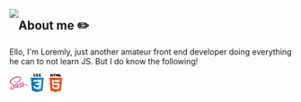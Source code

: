 <a href="https://discord.com/users/597072695875600385"><img align="left" src="https://lanyard-profile-readme.vercel.app/api/597072695875600385?theme=dark&bg=161b22&animated=false&hideDiscrim=true&borderRadius=5px&idleMessage=Relaxing, drinking warm tea~"></a>

<h2>About me ✏️</h2>
<p> Ello, I'm Loremly, just another amateur front end developer doing everything he can to not learn JS. But I do know the following!
</p>
<div>
    <div style="display:flex;flex-direction:row;">
        <img src="https://raw.githubusercontent.com/devicons/devicon/master/icons/sass/sass-original.svg" height="33">
        <img src="https://raw.githubusercontent.com/devicons/devicon/master/icons/css3/css3-original-wordmark.svg" height="33">
        <img src="https://raw.githubusercontent.com/devicons/devicon/master/icons/html5/html5-original-wordmark.svg" height="33">
    </div>
</div>
<br>
